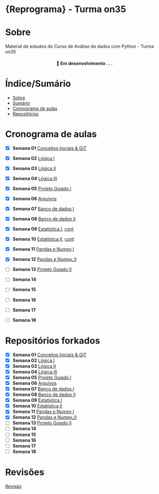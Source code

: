 
# {Reprograma} - Turma on35


# Sobre 

Material de estudos do Curso de Análise de dados com Python - Turma on35

<h4 align="center"> 
	🚧  Em desenvolvimento . . .
</h4>

# Índice/Sumário

* [Sobre](#sobre)
* [Sumário](#índice/sumário)
* [Cronograma de aulas](#cronograma-de-aulas)
* [Repositórios](#repositorios-forkados)
  

# Cronograma de aulas 

- [x] **Semana 01** [Conceitos Iniciais & GIT](https://github.com/palomaavena/reprograma/blob/main/on35/material/S01_Conceitos%20Iniciais%20%26%20GIT.md)
- [x] **Semana 02** [Lógica I](https://github.com/palomaavena/reprograma/blob/main/on35/material/S02_L%C3%B3gica%20I.md)
- [x] **Semana 03** [Lógica II](https://github.com/palomaavena/reprograma/blob/main/on35/material/S03_L%C3%B3gica%20II.md)
- [x] **Semana 04** [Lógica III](https://github.com/palomaavena/reprograma/blob/main/on35/material/S04_L%C3%B3gica%20III.md)
- [x] **Semana 05** [Projeto Guiado I]()
- [x] **Semana 06** [Arquivos](https://github.com/palomaavena/reprograma/blob/main/on35/material/S06_arquivos.md)
- [x] **Semana 07** [Banco de dados I](https://github.com/palomaavena/reprograma/blob/main/on35/material/S07_banco_de_dados_I.md)
- [x] **Semana 08** [Banco de dados II](https://github.com/palomaavena/reprograma/blob/main/on35/material/S08_banco_de_dados_II.md)
- [x] **Semana 09** [Estatística I](https://github.com/palomaavena/reprograma/blob/main/on35/material/S09_Estatistica_I.md), [cont](https://github.com/palomaavena/reprograma/blob/main/on35/material/S09.ipynb)
- [x] **Semana 10** [Estatística II](https://github.com/palomaavena/reprograma/blob/main/on35/material/S10_Estatistica_II.md), [cont](https://github.com/palomaavena/reprograma/blob/main/on35/material/S10.ipynb)
- [x] **Semana 11** [Pandas e Numpy I](https://github.com/palomaavena/reprograma/blob/main/on35/material/S11_pandas.md)
- [x] **Semana 12** [Pandas e Numpy_II](https://github.com/palomaavena/reprograma/blob/main/on35/material/S12_numpy.md)
- [ ] **Semana 13** [Projeto Guiado II]()
- [ ] **Semana 14**
- [ ] **Semana 15**
- [ ] **Semana 16**
- [ ] **Semana 17**
- [ ] **Semana 18**


# Repositórios forkados

- [x] **Semana 01** [Conceitos Iniciais & GIT](https://github.com/palomaavena/on35-python-s01-conceitos-iniciais)
- [x] **Semana 02** [Lógica I](https://github.com/palomaavena/on35-python-s02-logica-I)
- [x] **Semana 03** [Lógica II](https://github.com/palomaavena/on35-python-s03-logica-II)
- [x] **Semana 04** [Lógica III](https://github.com/palomaavena/on35-python-s04-logica-III)
- [x] **Semana 05** [Projeto Guiado I](https://github.com/palomaavena/on35-python-s05-projeto-guiado-I)
- [x] **Semana 06** [Arquivos](https://github.com/palomaavena/on35-python-s06-arquivos-pacotes-modulos)
- [x] **Semana 07** [Banco de dados I](https://github.com/palomaavena/on35-python-s07-banco-de-dados-I)
- [x] **Semana 08** [Banco de dados II](https://github.com/palomaavena/on35-python-s08-banco-de-dados-II)
- [x] **Semana 09** [Estatística I](https://github.com/palomaavena/on35-python-s09-estatistica-I)
- [x] **Semana 10** [Estatística II](https://github.com/palomaavena/on35-python-s10-estatistica-II)
- [x] **Semana 11** [Pandas e Numpy I](https://github.com/palomaavena/on35-python-s11-pandas-numpy-I)
- [x] **Semana 12** [Pandas e Numpy_II](https://github.com/palomaavena/on35-python-s12-pandas-numpy-II)
- [ ] **Semana 13** [Projeto Guiado II]()
- [ ] **Semana 14**
- [ ] **Semana 15**
- [ ] **Semana 16**
- [ ] **Semana 17**
- [ ] **Semana 18**

# Revisões

[Revisão](https://github.com/palomaavena/on33-on34-on35-python-s04-revisao-modulo-I)
